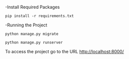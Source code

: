 -Install Required Packages

    pip install -r requirements.txt

-Running the Project

    python manage.py migrate

    python manage.py runserver

To access the project go to the URL <http://localhost:8000/>

